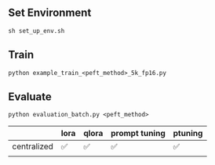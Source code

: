 ## Set Environment

```
sh set_up_env.sh
```

## Train

```
python example_train_<peft_method>_5k_fp16.py
```

## Evaluate

```
python evaluation_batch.py <peft_method>
```


|             | lora | qlora | prompt tuning | ptuning |
| ----------- | ---- | ----- | ------------- | - |
| centralized | :white_check_mark:     |  :white_check_mark:     |  :white_check_mark:         | :white_check_mark:  |    
|             |      |       |              |   |
